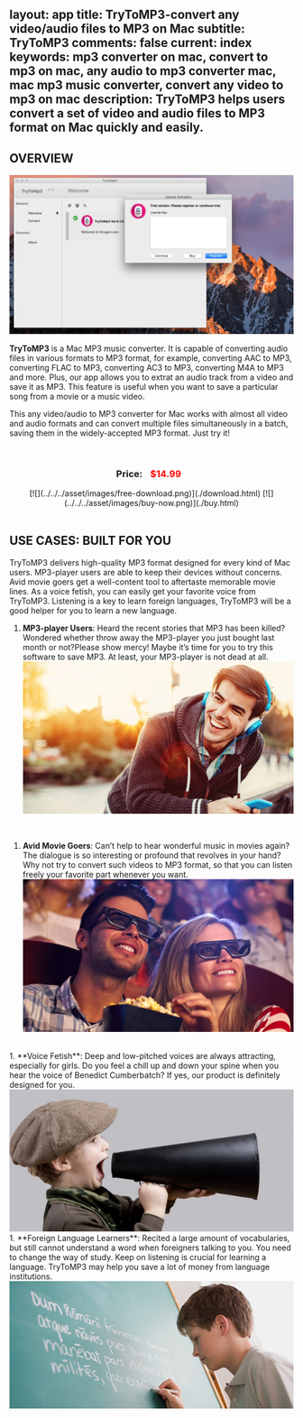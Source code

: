layout: app
title: TryToMP3-convert any video/audio files to MP3 on Mac
subtitle: TryToMP3
comments: false
current: index
keywords: mp3 converter on mac, convert to mp3 on mac, any audio to mp3 converter mac, mac mp3 music converter, convert any video to mp3 on mac
description: TryToMP3 helps users convert a set of video and audio files to MP3 format on Mac quickly and easily.  
---

## OVERVIEW

![](./images/screens/trytomp3.gif)

**TryToMP3** is a Mac MP3 music converter. It is capable of converting audio files in various formats to MP3 format, for example, converting AAC to MP3, converting FLAC to MP3, converting AC3 to MP3, converting M4A to MP3 and more. Plus, our app allows you to extrat an audio track from a video and save it as MP3. This feature is useful when you want to save a particular song from a movie or a music video. 

This any video/audio to MP3 converter for Mac works with almost all video and audio formats and can convert multiple files simultaneously in a batch, saving them in the widely-accepted MP3 format. Just try it!

<br>
<div class="buy">
<center><h3>Price: <span style="color: #f00; margin: 0 10px;">$14.99<br />
</span></h3>
[![](../../../asset/images/free-download.png)](./download.html) [![](../../../asset/images/buy-now.png)](./buy.html)</center>

<br>

## USE CASES: BUILT FOR YOU
TryToMP3 delivers high-quality MP3 format designed for every kind of Mac users. MP3-player users are able to keep their devices without concerns. Avid movie goers get a well-content tool to aftertaste memorable movie lines. As a voice fetish, you can easily get your favorite voice from TryToMP3. Listening is a key to learn foreign languages, TryToMP3 will be a good helper for you to learn a new language.

1. **MP3-player Users**: Heard the recent stories that MP3 has been killed? Wondered whether throw away the MP3-player you just bought last month or not?Please show mercy! Maybe it’s time for you to try this software to save MP3. At least, your MP3-player is not dead at all.
![](./images/screens/Listening-to-music.small_-664x374.jpg)
<br>

1. **Avid Movie Goers**: Can’t help to hear wonderful music in movies again? The dialogue is so interesting or profound that revolves in your hand? Why not try to convert such videos to MP3 format, so that you can listen freely your favorite part whenever you want.
![](./images/screens/movie_664x374.png)
<br>
1. **Voice Fetish**: Deep and low-pitched voices are always attracting, especially for girls. Do you feel a chill up and down your spine when you hear the voice of Benedict Cumberbatch? If yes, our product is definitely designed for you.
<img src='./images/screens/A-Voice.jpg' style='width: 664px'>
<br>
1. **Foreign Language Learners**: Recited a large amount of vocabularies, but still cannot understand a word when foreigners talking to you. You need to change the way of study. Keep on listening is crucial for learning a language. TryToMP3 may help you save a lot of money from language institutions.
<img src='./images/screens/language.jpg' style='width: 664px'>
